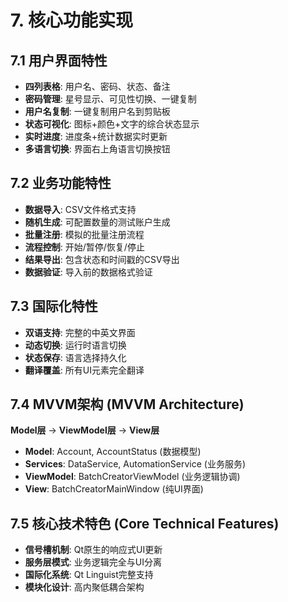 # **7. 核心功能实现**

## **7.1 用户界面特性**
- **四列表格**: 用户名、密码、状态、备注
- **密码管理**: 星号显示、可见性切换、一键复制
- **用户名复制**: 一键复制用户名到剪贴板
- **状态可视化**: 图标+颜色+文字的综合状态显示
- **实时进度**: 进度条+统计数据实时更新
- **多语言切换**: 界面右上角语言切换按钮

## **7.2 业务功能特性**
- **数据导入**: CSV文件格式支持
- **随机生成**: 可配置数量的测试账户生成
- **批量注册**: 模拟的批量注册流程
- **流程控制**: 开始/暂停/恢复/停止
- **结果导出**: 包含状态和时间戳的CSV导出
- **数据验证**: 导入前的数据格式验证

## **7.3 国际化特性**
- **双语支持**: 完整的中英文界面
- **动态切换**: 运行时语言切换
- **状态保存**: 语言选择持久化
- **翻译覆盖**: 所有UI元素完全翻译

## **7.4 MVVM架构 (MVVM Architecture)**
**Model层** → **ViewModel层** → **View层**
- **Model**: Account, AccountStatus (数据模型)
- **Services**: DataService, AutomationService (业务服务)  
- **ViewModel**: BatchCreatorViewModel (业务逻辑协调)
- **View**: BatchCreatorMainWindow (纯UI界面)

## **7.5 核心技术特色 (Core Technical Features)**
- **信号槽机制**: Qt原生的响应式UI更新
- **服务层模式**: 业务逻辑完全与UI分离
- **国际化系统**: Qt Linguist完整支持
- **模块化设计**: 高内聚低耦合架构